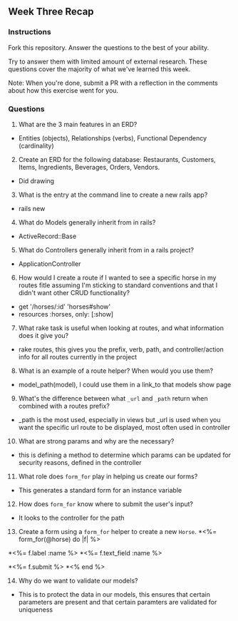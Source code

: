 ## Week Three Recap

### Instructions
Fork this repository. Answer the questions to the best of your ability.

Try to answer them with limited amount of external research. These questions cover the majority of what we've learned this week.

Note: When you're done, submit a PR with a reflection in the comments about how this exercise went for you.

### Questions

1. What are the 3 main features in an ERD?
  * Entities (objects), Relationships (verbs), Functional Dependency (cardinality)
2. Create an ERD for the following database: Restaurants, Customers, Items, Ingredients, Beverages, Orders, Vendors.
  * Did drawing
3. What is the entry at the command line to create a new rails app?
  * rails new
4. What do Models generally inherit from in rails?
  * ActiveRecord::Base
5. What do Controllers generally inherit from in a rails project?
  * ApplicationController
6. How would I create a route if I wanted to see a specific horse in my routes fitle assuming I'm sticking to standard conventions and that I didn't want other CRUD functionality?
  * get '/horses/:id' 'horses#show'
  * resources :horses, only: [:show] 
7. What rake task is useful when looking at routes, and what information does it give you?
  * rake routes, this gives you the prefix, verb, path, and controller/action info for all routes currently in the project
8. What is an example of a route helper? When would you use them?
  * model_path(model), I could use them in a link_to that models show page
9. What's the difference between what `_url` and `_path` return when combined with a routes prefix?
  * _path is the most used, especially in views but _url is used when you want the specific url route to be displayed, most often used in controller
10. What are strong params and why are the necessary?
  * this is defining a method to determine which params can be updated for security reasons, defined in the controller
11. What role does `form_for` play in helping us create our forms?
  * This generates a standard form for an instance variable
12. How does `form_for` know where to submit the user's input?
  * It looks to the controller for the path
13. Create a form using a `form_for` helper to create a new `Horse`. 
  *<%= form_for(@horse) do |f| %>

  *<%= f.label :name %>
  *<%= f.text_field :name %>

  *<%= f.submit %>
*<% end %>

14. Why do we want to validate our models?
  * This is to protect the data in our models, this ensures that certain parameters are present and that certain paramters are validated for uniqueness
